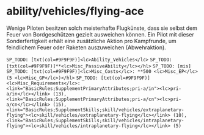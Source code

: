 # ability/vehicles/flying-ace

Wenige Piloten besitzen solch meisterhafte Flugkünste, dass sie selbst dem Feuer von Bordgeschützen gezielt ausweichen können. Ein Pilot mit dieser Sonderfertigkeit erhält eine zusätzliche Aktion pro Kampfrunde, um feindlichem Feuer oder Raketen auszuweichen (Abwehraktion).

`SP_TODO: [txt(col=#9F9F9F)]<lc>Ability_Vehicles</lc>`
`SP_TODO: [txt(col=#9F9F9F)]**<lc>Misc_PassiveAbility</lc></hl>`
`SP_TODO: [mis]`
`SP_TODO: [txt(col=#9F9F9F)]<lc>Misc_Costs</lc>: **500 <lc>Misc_EP</lc> (5 <lc>Misc_GP</lc>)</hl>`
`SP_TODO: [txt(col=#9F9F9F)]<lc>Misc_Requirements</lc>: <link="BasicRules;SupplementPrimaryAttributes;pri-a/in"><lc>pri-a/in</lc></link> (13), <link="BasicRules;SupplementPrimaryAttributes;pri-a/cn"><lc>pri-a/cn</lc></link> (15), <link="BasicRules;SupplementSkills;skill/vehicles/extraplanetary-flying"><lc>skill/vehicles/extraplanetary-flying</lc></link> (10), <link="BasicRules;SupplementSkills;skill/vehicles/intraplanetary-flying"><lc>skill/vehicles/intraplanetary-flying</lc></link> (5)`